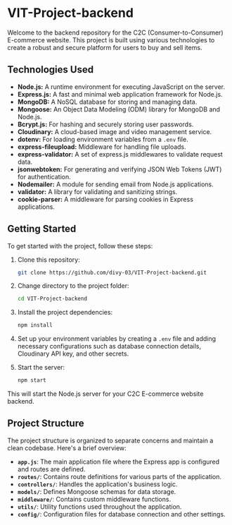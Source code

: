 # VIT-Project-backend

Welcome to the backend repository for the C2C (Consumer-to-Consumer) E-commerce website. This project is built using various technologies to create a robust and secure platform for users to buy and sell items.

## Technologies Used

- **Node.js:** A runtime environment for executing JavaScript on the server.
- **Express.js:** A fast and minimal web application framework for Node.js.
- **MongoDB:** A NoSQL database for storing and managing data.
- **Mongoose:** An Object Data Modeling (ODM) library for MongoDB and Node.js.
- **Bcrypt.js:** For hashing and securely storing user passwords.
- **Cloudinary:** A cloud-based image and video management service.
- **dotenv:** For loading environment variables from a `.env` file.
- **express-fileupload:** Middleware for handling file uploads.
- **express-validator:** A set of express.js middlewares to validate request data.
- **jsonwebtoken:** For generating and verifying JSON Web Tokens (JWT) for authentication.
- **Nodemailer:** A module for sending email from Node.js applications.
- **validator:** A library for validating and sanitizing strings.
- **cookie-parser:** A middleware for parsing cookies in Express applications.

## Getting Started

To get started with the project, follow these steps:

1. Clone this repository:
   ```bash
   git clone https://github.com/divy-03/VIT-Project-backend.git

2. Change directory to the project folder:
   ```bash
   cd VIT-Project-backend

3. Install the project dependencies:
   ```bash
   npm install

4. Set up your environment variables by creating a `.env` file and adding necessary configurations such as database connection details, Cloudinary API key, and other secrets.

5. Start the server:
   ```bash
   npm start

This will start the Node.js server for your C2C E-commerce website backend.

## Project Structure

The project structure is organized to separate concerns and maintain a clean codebase. Here's a brief overview:

- **`app.js`**: The main application file where the Express app is configured and routes are defined.
- **`routes/`**: Contains route definitions for various parts of the application.
- **`controllers/`**: Handles the application's business logic.
- **`models/`**: Defines Mongoose schemas for data storage.
- **`middleware/`**: Contains custom middleware functions.
- **`utils/`**: Utility functions used throughout the application.
- **`config/`**: Configuration files for database connection and other settings.

